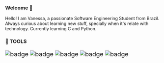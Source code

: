 ### Welcome 👋

<!--
**VanessaKist/VanessaKist** is a ✨ _special_ ✨ repository because its `README.md` (this file) appears on your GitHub profile.

Here are some ideas to get you started:

- 🔭 I’m currently working on ...
- 🌱 I’m currently learning ...
- 👯 I’m looking to collaborate on ...
- 🤔 I’m looking for help with ...
- 💬 Ask me about ...
- 📫 How to reach me: ...
- 😄 Pronouns: ...
- ⚡ Fun fact: ...
-->
Hello! I am Vanessa, a passionate Software Engineering Student from Brazil. Always curious about learning new stuff, specially when it's relate with technology. Currently learning C and Python.

<h3>&#128295; TOOLS</h3>
<p style='font-size:20px;'>
<img src="https://img.shields.io/badge/c-%2300599C.svg?logo=c&amp;logoColor=white&amp;style=for-the-badge" alt="badge">
<img src="https://img.shields.io/badge/html5-%23E34F26.svg?logo=html5&amp;logoColor=white&amp;style=for-the-badge" alt="badge">
<img src="https://img.shields.io/badge/python-3670A0?logo=python&amp;logoColor=ffdd54&amp;style=for-the-badge" alt="badge">
<img src="https://img.shields.io/badge/mysql-%2300f.svg?logo=mysql&amp;logoColor=white&amp;style=for-the-badge" alt="badge">
<img src="https://img.shields.io/badge/github-%23121011.svg?logo=github&amp;logoColor=white&amp;style=for-the-badge" alt="badge">
</p>
